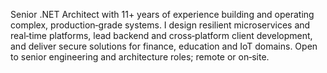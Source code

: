 Senior .NET Architect with 11+ years of experience building and operating complex, production‑grade systems. I design resilient microservices and real‑time platforms, lead backend and cross‑platform client development, and deliver secure solutions for finance, education and IoT domains. Open to senior engineering and architecture roles; remote or on‑site.

